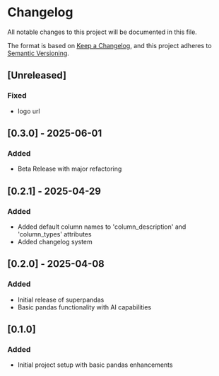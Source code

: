 # Changelog

All notable changes to this project will be documented in this file.

The format is based on [Keep a Changelog](https://keepachangelog.com/en/1.0.0/),
and this project adheres to [Semantic Versioning](https://semver.org/spec/v2.0.0.html).

## [Unreleased]
### Fixed
- logo url

## [0.3.0] - 2025-06-01
### Added
- Beta Release with major refactoring

## [0.2.1] - 2025-04-29

### Added
- Added default column names to 'column_description' and 'column_types' attributes
- Added changelog system

## [0.2.0] - 2025-04-08

### Added
- Initial release of superpandas
- Basic pandas functionality with AI capabilities

## [0.1.0]

### Added
- Initial project setup with basic pandas enhancements 